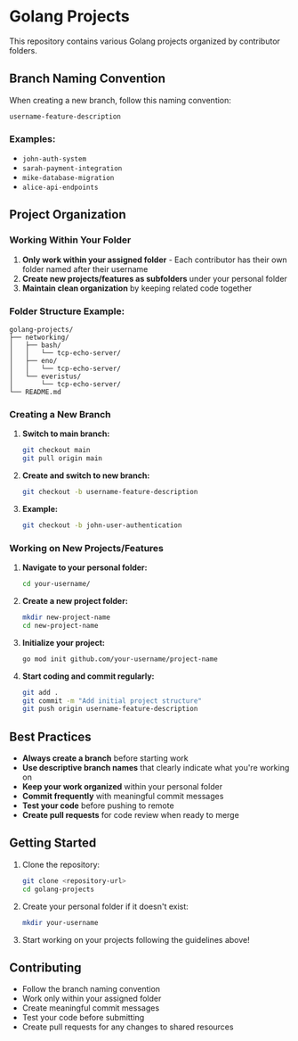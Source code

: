 # Golang Projects

This repository contains various Golang projects organized by contributor folders.

## Branch Naming Convention

When creating a new branch, follow this naming convention:

```
username-feature-description
```

### Examples:
- `john-auth-system`
- `sarah-payment-integration`
- `mike-database-migration`
- `alice-api-endpoints`

## Project Organization

### Working Within Your Folder

1. **Only work within your assigned folder** - Each contributor has their own folder named after their username
2. **Create new projects/features as subfolders** under your personal folder
3. **Maintain clean organization** by keeping related code together

### Folder Structure Example:
```
golang-projects/
├── networking/
│   ├── bash/
│   │   └── tcp-echo-server/
│   ├── eno/
│   │   └── tcp-echo-server/
│   └── everistus/
│       └── tcp-echo-server/
└── README.md
```

### Creating a New Branch

1. **Switch to main branch:**
   ```bash
   git checkout main
   git pull origin main
   ```

2. **Create and switch to new branch:**
   ```bash
   git checkout -b username-feature-description
   ```

3. **Example:**
   ```bash
   git checkout -b john-user-authentication
   ```

### Working on New Projects/Features

1. **Navigate to your personal folder:**
   ```bash
   cd your-username/
   ```

2. **Create a new project folder:**
   ```bash
   mkdir new-project-name
   cd new-project-name
   ```

3. **Initialize your project:**
   ```bash
   go mod init github.com/your-username/project-name
   ```

4. **Start coding and commit regularly:**
   ```bash
   git add .
   git commit -m "Add initial project structure"
   git push origin username-feature-description
   ```

## Best Practices

- **Always create a branch** before starting work
- **Use descriptive branch names** that clearly indicate what you're working on
- **Keep your work organized** within your personal folder
- **Commit frequently** with meaningful commit messages
- **Test your code** before pushing to remote
- **Create pull requests** for code review when ready to merge

## Getting Started

1. Clone the repository:
   ```bash
   git clone <repository-url>
   cd golang-projects
   ```

2. Create your personal folder if it doesn't exist:
   ```bash
   mkdir your-username
   ```

3. Start working on your projects following the guidelines above!

## Contributing

- Follow the branch naming convention
- Work only within your assigned folder
- Create meaningful commit messages
- Test your code before submitting
- Create pull requests for any changes to shared resources
